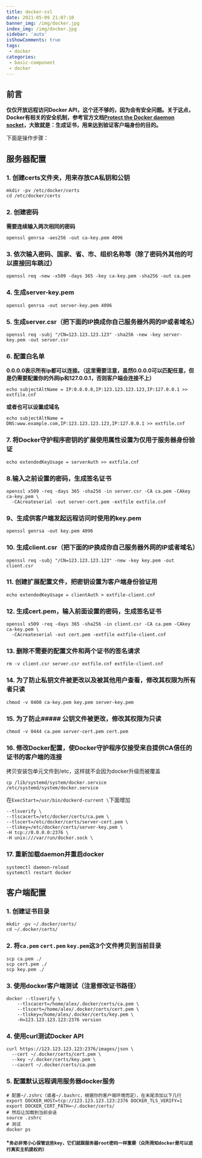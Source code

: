 ```yaml
---
title: docker-ssl
date: 2021-05-09 21:07:10
banner_img: /img/docker.jpg
index_img: /img/docker.jpg
sidebar: 'auto'
isShowComments: true
tags: 
 - docker
categories:
 - basic-component
 - docker
---
```


## 前言

**仅仅开放远程访问Docker API，这个还不够的，因为会有安全问题。关于这点，Docker有相关的安全机制，参考官方文档[Protect the Docker daemon socket](https://docs.docker.com/engine/security/https/)，大致就是：生成证书，用来达到验证客户端身份的目的。**

下面是操作步骤：

## 服务器配置

### 1. 创建certs文件夹，用来存放CA私钥和公钥

```
mkdir -pv /etc/docker/certs
cd /etc/docker/certs
```

### 2. 创建密码

**需要连续输入两次相同的密码**

```
openssl genrsa -aes256 -out ca-key.pem 4096
```

### 3. 依次输入密码、国家、省、市、组织名称等（除了密码外其他的可以直接回车跳过）

```
openssl req -new -x509 -days 365 -key ca-key.pem -sha256 -out ca.pem
```

### 4. 生成server-key.pem

```
openssl genrsa -out server-key.pem 4096
```

### 5. 生成server.csr（把下面的IP换成你自己服务器外网的IP或者域名）

```
openssl req -subj "/CN=123.123.123.123" -sha256 -new -key server-key.pem -out server.csr
```

### 6. 配置白名单

**0.0.0.0表示所有ip都可以连接。（这里需要注意，虽然0.0.0.0可以匹配任意，但是仍需要配置你的外网ip和127.0.0.1，否则客户端会连接不上）**

```
echo subjectAltName = IP:0.0.0.0,IP:123.123.123.123,IP:127.0.0.1 >> extfile.cnf
```

**或者也可以设置成域名**

```
echo subjectAltName = DNS:www.example.com,IP:123.123.123.123,IP:127.0.0.1 >> extfile.cnf
```

### 7. 将Docker守护程序密钥的扩展使用属性设置为仅用于服务器身份验证

```
echo extendedKeyUsage = serverAuth >> extfile.cnf
```

### 8.输入之前设置的密码，生成签名证书

```
openssl x509 -req -days 365 -sha256 -in server.csr -CA ca.pem -CAkey ca-key.pem \
  -CAcreateserial -out server-cert.pem -extfile extfile.cnf
```

### 9、生成供客户端发起远程访问时使用的key.pem

```
openssl genrsa -out key.pem 4096
```

### 10. 生成client.csr（把下面的IP换成你自己服务器外网的IP或者域名）

```
openssl req -subj "/CN=123.123.123.123" -new -key key.pem -out client.csr
```

### 11. 创建扩展配置文件，把密钥设置为客户端身份验证用

```
echo extendedKeyUsage = clientAuth > extfile-client.cnf
```

### 12. 生成cert.pem，输入前面设置的密码，生成签名证书

```
openssl x509 -req -days 365 -sha256 -in client.csr -CA ca.pem -CAkey ca-key.pem \
  -CAcreateserial -out cert.pem -extfile extfile-client.cnf
```

### 13. 删除不需要的配置文件和两个证书的签名请求

```
rm -v client.csr server.csr extfile.cnf extfile-client.cnf
```

### 14. 为了防止私钥文件被更改以及被其他用户查看，修改其权限为所有者只读

```
chmod -v 0400 ca-key.pem key.pem server-key.pem
```

### 15. 为了防止##### 公钥文件被更改，修改其权限为只读

```
chmod -v 0444 ca.pem server-cert.pem cert.pem
```

### 16. 修改Docker配置，使Docker守护程序仅接受来自提供CA信任的证书的客户端的连接

拷贝安装包单元文件到/etc，这样就不会因为docker升级而被覆盖

```
cp /lib/systemd/system/docker.service /etc/systemd/system/docker.service
```

在`ExecStart=/usr/bin/dockerd-current \`下面增加

```
--tlsverify \
--tlscacert=/etc/docker/certs/ca.pem \
--tlscert=/etc/docker/certs/server-cert.pem \
--tlskey=/etc/docker/certs/server-key.pem \
-H tcp://0.0.0.0:2376 \
-H unix:///var/run/docker.sock \
```

### 17. 重新加载daemon并重启docker

```
systemctl daemon-reload
systemctl restart docker
```

## 客户端配置

### 1. 创建证书目录

```
mkdir -pv ~/.docker/certs/
cd ~/.docker/certs/
```

### 2. 将`ca.pem` `cert.pem` `key.pem`这3个文件拷贝到当前目录

```
scp ca.pem ./
scp cert.pem ./
scp key.pem ./
```

### 3. 使用docker客户端测试（注意修改证书路径）

```
docker --tlsverify \
    --tlscacert=/home/alex/.docker/certs/ca.pem \
    --tlscert=/home/alex/.docker/certs/cert.pem \
    --tlskey=/home/alex/.docker/certs/key.pem \
    -H=123.123.123.123:2376 version
```

### 4. 使用curl测试Docker API

```
curl https://123.123.123.123:2376/images/json \
  --cert ~/.docker/certs/cert.pem \
  --key ~/.docker/certs/key.pem \
  --cacert ~/.docker/certs/ca.pem
```

### 5. 配置默认远程调用服务器docker服务

```
# 配置~/.zshrc（或者~/.bashrc，根据你的客户端环境而定），在末尾添加以下几行
export DOCKER_HOST=tcp://123.123.123.123:2376 DOCKER_TLS_VERIFY=1
export DOCKER_CERT_PATH=~/.docker/certs/
# 然后让加载到当前会话
source .zshrc
# 测试
docker ps
```

#### *`务必非常小心保管这些key，它们就跟服务器root密码一样重要（众所周知docker是可以进行真实主机提权的）`